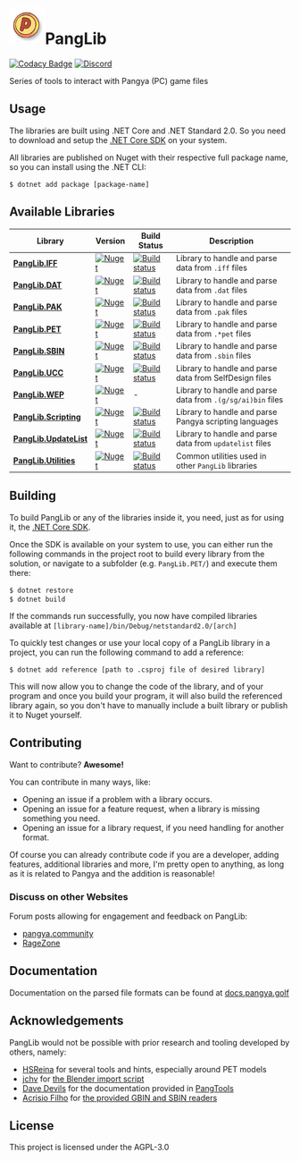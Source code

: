 <img align="left" src=".github/Images/pang.png" width="64" />

# PangLib 

[![Codacy Badge](https://app.codacy.com/project/badge/Grade/ee32fb04b92c4910acc16fa93f3d6a89)](https://www.codacy.com/gh/pangyatools/PangLib/dashboard?utm_source=github.com&amp;utm_medium=referral&amp;utm_content=pangyatools/PangLib&amp;utm_campaign=Badge_Grade) [![Discord](https://discordapp.com/api/guilds/521180240542826496/widget.png?style=shield)](https://discord.gg/HwDTssf)

Series of tools to interact with Pangya (PC) game files

## Usage

The libraries are built using .NET Core and .NET Standard 2.0. So you need to download and setup the [.NET Core SDK](https://www.microsoft.com/net/download) on your system.

All libraries are published on Nuget with their respective full package name, so you can install using the .NET CLI:

```shell
$ dotnet add package [package-name]
```

## Available Libraries

| Library                                       | Version                                                                                                               | Build Status                                                                                                                                                                  | Description                                                 |
|-----------------------------------------------|-----------------------------------------------------------------------------------------------------------------------|-------------------------------------------------------------------------------------------------------------------------------------------------------------------------------|-------------------------------------------------------------|
| [**PangLib.IFF**](PangLib.IFF/)               | [![Nuget](https://img.shields.io/nuget/v/PangLib.IFF.svg)](https://www.nuget.org/packages/PangLib.IFF/)               | [![Build status](https://github.com/retreev/panglib/actions/workflows/iff-build.yaml/badge.svg)](https://github.com/retreev/PangLib/actions/workflows/iff-build.yaml) | Library to handle and parse data from `.iff` files          |
| [**PangLib.DAT**](PangLib.DAT/)               | [![Nuget](https://img.shields.io/nuget/v/PangLib.DAT.svg)](https://www.nuget.org/packages/PangLib.DAT/)               | [![Build status](https://github.com/retreev/panglib/actions/workflows/dat-build.yaml/badge.svg)](https://github.com/retreev/PangLib/actions/workflows/dat-build.yaml) | Library to handle and parse data from `.dat` files          |
| [**PangLib.PAK**](PangLib.PAK/)               | [![Nuget](https://img.shields.io/nuget/v/PangLib.PAK.svg)](https://www.nuget.org/packages/PangLib.PAK/)               | [![Build status](https://github.com/retreev/panglib/actions/workflows/pak-build.yaml/badge.svg)](https://github.com/retreev/PangLib/actions/workflows/pak-build.yaml) | Library to handle and parse data from `.pak` files          |
| [**PangLib.PET**](PangLib.PET/)               | [![Nuget](https://img.shields.io/nuget/v/PangLib.PET.svg)](https://www.nuget.org/packages/PangLib.PET/)               | [![Build status](https://github.com/retreev/panglib/actions/workflows/pet-build.yaml/badge.svg)](https://github.com/retreev/PangLib/actions/workflows/pet-build.yaml)       | Library to handle and parse data from `.*pet` files         |
| [**PangLib.SBIN**](PangLib.SBIN/)             | [![Nuget](https://img.shields.io/nuget/v/PangLib.SBIN.svg)](https://www.nuget.org/packages/PangLib.SBIN/)             | [![Build status](https://github.com/retreev/panglib/actions/workflows/sbin-build.yaml/badge.svg)](https://github.com/retreev/PangLib/actions/workflows/sbin-build.yaml) | Library to handle and parse data from `.sbin` files         |
| [**PangLib.UCC**](PangLib.UCC/)               | [![Nuget](https://img.shields.io/nuget/v/PangLib.UCC.svg)](https://www.nuget.org/packages/PangLib.UCC/)               | [![Build status](https://github.com/retreev/panglib/actions/workflows/ucc-build.yaml/badge.svg)](https://github.com/retreev/PangLib/actions/workflows/ucc-build.yaml) | Library to handle and parse data from SelfDesign files      |
| [**PangLib.WEP**](PangLib.WEP/)               | [![Nuget](https://img.shields.io/nuget/v/PangLib.WEP.svg)](https://www.nuget.org/packages/PangLib.WEP/)               | -                                                                                                                                                                             | Library to handle and parse data from `.(g/sg/ai)bin` files |
| [**PangLib.Scripting**](PangLib.Scripting/)   | [![Nuget](https://img.shields.io/nuget/v/PangLib.Scripting.svg)](https://www.nuget.org/packages/PangLib.Scripting/)   | [![Build status](https://github.com/retreev/panglib/actions/workflows/scripting-build.yaml/badge.svg)](https://github.com/retreev/PangLib/actions/workflows/scripting-build.yaml) | Library to handle and parse Pangya scripting languages      |
| [**PangLib.UpdateList**](PangLib.UpdateList/) | [![Nuget](https://img.shields.io/nuget/v/PangLib.UpdateList.svg)](https://www.nuget.org/packages/PangLib.UpdateList/) | [![Build status](https://ci.appveyor.com/api/projects/status/v1iexyfax1jc790s/branch/master?svg=true)](https://ci.appveyor.com/project/pixeldesu/panglib-njuqy/branch/master) | Library to handle and parse data from `updatelist` files    |
| [**PangLib.Utilities**](PangLib.Utilities/)   | [![Nuget](https://img.shields.io/nuget/v/PangLib.Utilities.svg)](https://www.nuget.org/packages/PangLib.Utilities/)   | [![Build status](https://ci.appveyor.com/api/projects/status/1eohtvn6tp6t89ed/branch/master?svg=true)](https://ci.appveyor.com/project/pixeldesu/panglib-aan6t/branch/master) | Common utilities used in other `PangLib` libraries          |

## Building

To build PangLib or any of the libraries inside it, you need, just as for using it, the [.NET Core SDK](https://www.microsoft.com/net/download).

Once the SDK is available on your system to use, you can either run the following commands in the project root to build every library from the solution,
or navigate to a subfolder (e.g. `PangLib.PET/`) and execute them there:

```
$ dotnet restore
$ dotnet build
```

If the commands run successfully, you now have compiled libraries available at `[library-name]/bin/Debug/netstandard2.0/[arch]`

To quickly test changes or use your local copy of a PangLib library in a project, you can run the following command to add 
a reference:

```
$ dotnet add reference [path to .csproj file of desired library]
```

This will now allow you to change the code of the library, and of your program and once you build your program, it will also
build the referenced library again, so you don't have to manually include a built library or publish it to Nuget yourself.

## Contributing

Want to contribute? **Awesome!**

You can contribute in many ways, like:

- Opening an issue if a problem with a library occurs.
- Opening an issue for a feature request, when a library is missing something you need.
- Opening an issue for a library request, if you need handling for another format.

Of course you can already contribute code if you are a developer, adding features, additional libraries and more, I'm
pretty open to anything, as long as it is related to Pangya and the addition is reasonable!

### Discuss on other Websites

Forum posts allowing for engagement and feedback on PangLib:

- [pangya.community](https://pangya.community/t/panglib-a-toolchain-for-pangya-files/22)
- [RageZone](http://forum.ragezone.com/f513/panglib-set-libraries-pangya-game-1162203/)

## Documentation

Documentation on the parsed file formats can be found at [docs.pangya.golf](https://docs.pangya.golf)

## Acknowledgements

PangLib would not be possible with prior research and tooling developed by others, namely:

* [HSReina](https://github.com/HSReina) for several tools and hints, especially around PET models
* [jchv](https://github.com/jchv) for [the Blender import script](https://github.com/retreev/io_scene_mpet)
* [Dave Devils](https://github.com/DaveDevils) for the documentation provided in [PangTools](https://github.com/davedevils/PangTools)
* [Acrisio Filho](https://github.com/Acrisio-Filho) for [the provided GBIN and SBIN readers](https://github.com/Acrisio-Filho/SuperSS-Dev/tree/master/Tools)

## License

This project is licensed under the AGPL-3.0
